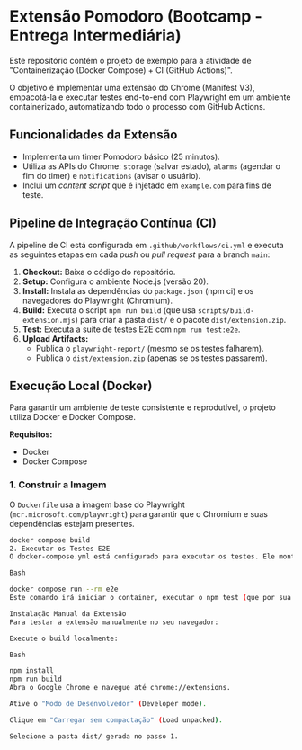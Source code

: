 # Extensão Pomodoro (Bootcamp - Entrega Intermediária)

Este repositório contém o projeto de exemplo para a atividade de "Containerização (Docker Compose) + CI (GitHub Actions)".

O objetivo é implementar uma extensão do Chrome (Manifest V3), empacotá-la e executar testes end-to-end com Playwright em um ambiente containerizado, automatizando todo o processo com GitHub Actions.

## Funcionalidades da Extensão

* Implementa um timer Pomodoro básico (25 minutos).
* Utiliza as APIs do Chrome: `storage` (salvar estado), `alarms` (agendar o fim do timer) e `notifications` (avisar o usuário).
* Inclui um *content script* que é injetado em `example.com` para fins de teste.

## Pipeline de Integração Contínua (CI)

A pipeline de CI está configurada em `.github/workflows/ci.yml` e executa as seguintes etapas em cada *push* ou *pull request* para a branch `main`:

1.  **Checkout:** Baixa o código do repositório.
2.  **Setup:** Configura o ambiente Node.js (versão 20).
3.  **Install:** Instala as dependências do `package.json` (npm ci) e os navegadores do Playwright (Chromium).
4.  **Build:** Executa o script `npm run build` (que usa `scripts/build-extension.mjs`) para criar a pasta `dist/` e o pacote `dist/extension.zip`.
5.  **Test:** Executa a suíte de testes E2E com `npm run test:e2e`.
6.  **Upload Artifacts:**
    * Publica o `playwright-report/` (mesmo se os testes falharem).
    * Publica o `dist/extension.zip` (apenas se os testes passarem).

## Execução Local (Docker)

Para garantir um ambiente de teste consistente e reprodutível, o projeto utiliza Docker e Docker Compose.

**Requisitos:**
* Docker
* Docker Compose

### 1. Construir a Imagem

O `Dockerfile` usa a imagem base do Playwright (`mcr.microsoft.com/playwright`) para garantir que o Chromium e suas dependências estejam presentes.

```bash
docker compose build
2. Executar os Testes E2E
O docker-compose.yml está configurado para executar os testes. Ele monta o volume necessário e aloca shm_size suficiente para o Chromium.

Bash

docker compose run --rm e2e
Este comando irá iniciar o container, executar o npm test (que por sua vez roda build e test:e2e) e exibir a saída no terminal.

Instalação Manual da Extensão
Para testar a extensão manualmente no seu navegador:

Execute o build localmente:

Bash

npm install
npm run build
Abra o Google Chrome e navegue até chrome://extensions.

Ative o "Modo de Desenvolvedor" (Developer mode).

Clique em "Carregar sem compactação" (Load unpacked).

Selecione a pasta dist/ gerada no passo 1.
